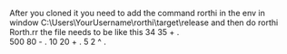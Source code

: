 After you cloned it you need to add the command rorthi in the env in window C:\Users\YourUsername\\rorthi\target\release
and then do rorthi Rorth.rr the file needs to be like this 34 35 + .  
500 80 - .
10 20 + .
5 2 ^ .
